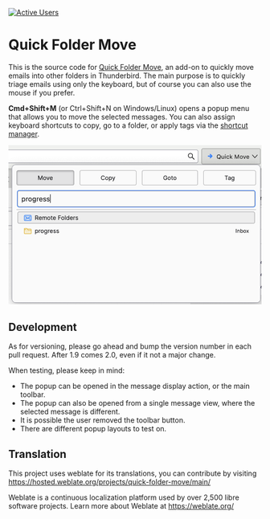 [![Active Users](https://img.shields.io/badge/dynamic/json?url=https%3A%2F%2Faddons.thunderbird.net%2Fapi%2Fv4%2Faddons%2Faddon%2Fquick-folder-move%2F&query=%24.average_daily_users&label=Active%20Users)](https://addons.thunderbird.net/thunderbird/addon/quick-folder-move/)

Quick Folder Move
=================

This is the source code for [Quick Folder Move](https://addons.mozilla.org/thunderbird/addon/quick-folder-move/), an add-on to quickly move emails into other folders in Thunderbird. The main purpose is to quickly triage emails using only the keyboard, but of course you can also use the mouse if you prefer.

**Cmd+Shift+M** (or Ctrl+Shift+N on Windows/Linux) opens a popup menu that allows you to move the selected messages. You can also assign keyboard shortcuts to copy, go to a folder, or apply tags via the [shortcut manager](https://support.mozilla.org/en-US/kb/manage-extension-shortcuts-firefox).

![Quickmove Toolbar](src/onboarding/images/toolbar.png)

Development
-----------

As for versioning, please go ahead and bump the version number in each pull request. After 1.9 comes 2.0, even if it not a major change.

When testing, please keep in mind:
* The popup can be opened in the message display action, or the main toolbar.
* The popup can also be opened from a single message view, where the selected message is different.
* It is possible the user removed the toolbar button.
* There are different popup layouts to test on.

Translation
-----------

This project uses weblate for its translations, you can contribute by visiting https://hosted.weblate.org/projects/quick-folder-move/main/

Weblate is a continuous localization platform used by over 2,500 libre software projects. Learn more about Weblate at https://weblate.org/
